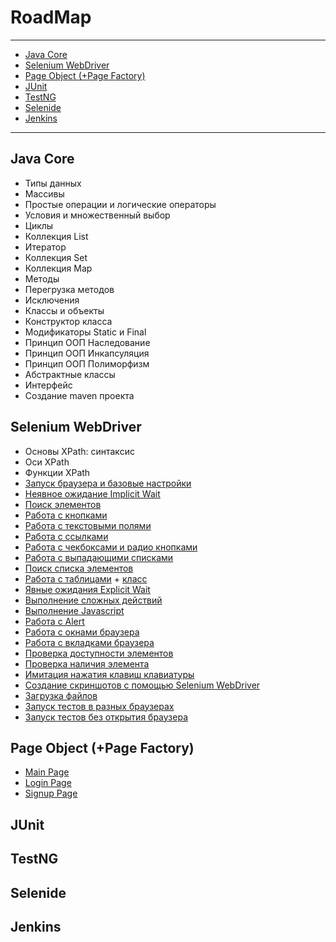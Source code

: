 # RoadMap
____
- [Java Core](https://github.com/Dev4Lex/Learn-Java-Selenium#java-core)
- [Selenium WebDriver](https://github.com/Dev4Lex/Learn-Java-Selenium#selenium-webdriver)
- [Page Object (+Page Factory)](https://github.com/Dev4Lex/Learn-Java-Selenium#page-object)
- [JUnit](https://github.com/Dev4Lex/Learn-Java-Selenium#junit)
- [TestNG](https://github.com/Dev4Lex/Learn-Java-Selenium#testng)
- [Selenide](https://github.com/Dev4Lex/Learn-Java-Selenium#selenide)
- [Jenkins](https://github.com/Dev4Lex/Learn-Java-Selenium#jenkins)

____
## Java Core

- Типы данных
- Массивы 
- Простые операции и логические операторы 
- Условия и множественный выбор
- Циклы 
- Коллекция List 
- Итератор 
- Коллекция Set
- Коллекция Map 
- Методы 
- Перегрузка методов 
- Исключения 
- Классы и объекты
- Конструктор класса 
- Модификаторы Static и Final
- Принцип ООП Наследование
- Принцип ООП Инкапсуляция
- Принцип ООП Полиморфизм
- Абстрактные классы 
- Интерфейс
- Создание maven проекта

## Selenium WebDriver
- Основы XPath: синтаксис
- Оси XPath
- Функции XPath
- [Запуск браузера и базовые настройки](https://github.com/Dev4Lex/Learn-Java-Selenium/blob/main/SeleniumWebDriver/src/main/java/FirstSteps.java)
- [Неявное ожидание Implicit Wait](https://github.com/Dev4Lex/Learn-Java-Selenium/blob/main/SeleniumWebDriver/src/main/java/FirstSteps.java)
- [Поиск элементов](https://github.com/Dev4Lex/Learn-Java-Selenium/blob/main/SeleniumWebDriver/src/main/java/FindElement.java)
- [Работа с кнопками](https://github.com/Dev4Lex/Learn-Java-Selenium/blob/main/SeleniumWebDriver/src/main/java/Buttons.java)
- [Работа с текстовыми полями](https://github.com/Dev4Lex/Learn-Java-Selenium/blob/main/SeleniumWebDriver/src/main/java/TextFields.java)
- [Работа с ссылками](https://github.com/Dev4Lex/Learn-Java-Selenium/blob/main/SeleniumWebDriver/src/main/java/Links.java)
- [Работа с чекбоксами и радио кнопками](https://github.com/Dev4Lex/Learn-Java-Selenium/blob/main/SeleniumWebDriver/src/main/java/CheckboxRadiobutton.java)
- [Работа с выпадающими списками](https://github.com/Dev4Lex/Learn-Java-Selenium/blob/main/SeleniumWebDriver/src/main/java/DropDownList.java)
- [Поиск списка элементов](https://github.com/Dev4Lex/Learn-Java-Selenium/blob/main/SeleniumWebDriver/src/main/java/FindElements.java)
- [Работа с таблицами](https://github.com/Dev4Lex/Learn-Java-Selenium/blob/main/SeleniumWebDriver/src/main/java/Tables.java) + [класс](https://github.com/Dev4Lex/Learn-Java-Selenium/blob/main/SeleniumWebDriver/src/main/java/Table.java)
- [Явные ожидания Explicit Wait](https://github.com/Dev4Lex/Learn-Java-Selenium/blob/main/SeleniumWebDriver/src/main/java/ExplicitWait.java)
- [Выполнение сложных действий](https://github.com/Dev4Lex/Learn-Java-Selenium/blob/main/SeleniumWebDriver/src/main/java/ComplexActions.java)
- [Выполнение Javascript](https://github.com/Dev4Lex/Learn-Java-Selenium/blob/main/SeleniumWebDriver/src/main/java/JavaScript.java)
- [Работа с Alert](https://github.com/Dev4Lex/Learn-Java-Selenium/blob/main/SeleniumWebDriver/src/main/java/Alert.java)
- [Работа с окнами браузера](https://github.com/Dev4Lex/Learn-Java-Selenium/blob/main/SeleniumWebDriver/src/main/java/BrowserWindow.java)
- [Работа с вкладками браузера](https://github.com/Dev4Lex/Learn-Java-Selenium/blob/main/SeleniumWebDriver/src/main/java/BrowserTabs.java)
- [Проверка доступности элементов](https://github.com/Dev4Lex/Learn-Java-Selenium/blob/main/SeleniumWebDriver/src/main/java/AvailabilityOfElements.java)
- [Проверка наличия элемента](https://github.com/Dev4Lex/Learn-Java-Selenium/blob/main/SeleniumWebDriver/src/main/java/ExistenceOfElements.java)
- [Имитация нажатия клавиш клавиатуры](https://github.com/Dev4Lex/Learn-Java-Selenium/blob/main/SeleniumWebDriver/src/main/java/SendKeys.java)
- [Создание скриншотов с помощью Selenium WebDriver](https://github.com/Dev4Lex/Learn-Java-Selenium/blob/main/SeleniumWebDriver/src/main/java/TakeScreenshot.java)
- [Загрузка файлов](https://github.com/Dev4Lex/Learn-Java-Selenium/blob/main/SeleniumWebDriver/src/main/java/FileDownload.java)
- [Запуск тестов в разных браузерах](https://github.com/Dev4Lex/Learn-Java-Selenium/blob/main/SeleniumWebDriver/src/main/java/SomeBrowsers.java)
- [Запуск тестов без открытия браузера](https://github.com/Dev4Lex/Learn-Java-Selenium/blob/main/SeleniumWebDriver/src/main/java/RunTestsWithoutBrowser.java)


## Page Object (+Page Factory)

- [Main Page](https://github.com/Dev4Lex/Learn-Java-Selenium/blob/main/PageObject/src/main/java/MainPage.java)
- [Login Page](https://github.com/Dev4Lex/Learn-Java-Selenium/blob/main/PageObject/src/main/java/LoginPage.java)
- [Signup Page](https://github.com/Dev4Lex/Learn-Java-Selenium/blob/main/PageObject/src/main/java/SignUpPage.java)


## JUnit
## TestNG
## Selenide
## Jenkins
